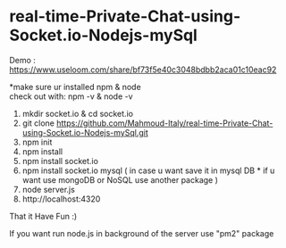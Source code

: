 # real-time-Private-Chat-using-Socket.io-Nodejs-mySql 
       
Demo : https://www.useloom.com/share/bf73f5e40c3048bdbb2aca01c10eac92 
            
*make sure ur installed npm & node   
check out with: npm -v  & node -v   
     
1. mkdir socket.io & cd socket.io 
2. git clone https://github.com/Mahmoud-Italy/real-time-Private-Chat-using-Socket.io-Nodejs-mySql.git
3. npm init   
4. npm install       
5. npm install socket.io  
6. npm install socket.io mysql  ( in case u want save it in mysql DB * if u want use mongoDB or NoSQL use another package )    
7. node server.js  
8. http://localhost:4320  
  
That it Have Fun :) 
 
If you want run node.js in background of the server use "pm2" package   
 
